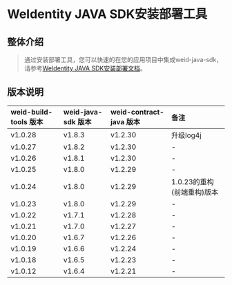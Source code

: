 WeIdentity JAVA SDK安装部署工具
=============================================================

整体介绍
--------

> 通过安装部署工具，您可以快速的在您的应用项目中集成weid-java-sdk，请参考[WeIdentity JAVA SDK安装部署文档](https://weidentity.readthedocs.io/zh_CN/latest/docs/weidentity-build-with-deploy.html)。

版本说明
--------

| weid-build-tools 版本 | weid-java-sdk 版本 | weid-contract-java 版本 | 备注 |
| :---- | :---- | :---- | :---- |
| v1.0.28 | v1.8.3 | v1.2.30 | 升级log4j |
| v1.0.27 | v1.8.2 | v1.2.30 | - |
| v1.0.26 | v1.8.1 | v1.2.30 | - |
| v1.0.25 | v1.8.0 | v1.2.29 | - |
| v1.0.24 | v1.8.0 | v1.2.29 | 1.0.23的重构(前端重构)版本 |
| v1.0.23 | v1.8.0 | v1.2.29 | - |
| v1.0.22 | v1.7.1 | v1.2.28 | - |
| v1.0.21 | v1.7.0 | v1.2.27 | - |
| v1.0.20 | v1.6.7 | v1.2.26 | - |
| v1.0.19 | v1.6.6 | v1.2.24 | - |
| v1.0.18 | v1.6.5 | v1.2.23 | - |
| v1.0.12 | v1.6.4 | v1.2.21 | - |
